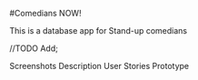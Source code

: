 #Comedians NOW!

This is a database app for Stand-up comedians

//TODO
Add;

Screenshots
Description
User Stories
Prototype